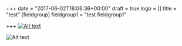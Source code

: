+++
date = "2017-06-02T16:06:36+00:00"
draft = true
logo = []
title = "test"
[fieldgroup]
fieldgroup1 = "test fieldgroup1"

+++
[![Alt text](uploads/2017/04/19/skip_newberry.jpeg)](http://www.google.com)

![Alt text](uploads/2017/04/19/skip_newberry.jpeg)